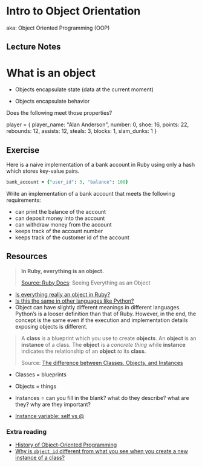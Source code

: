 Intro to Object Orientation
===========================

aka: Object Oriented Programming (OOP)


## Lecture Notes

# What is an object
* Objects encapsulate state (data at the current moment)

* Objects encapsulate behavior

Does the following meet those properties?

player = {
  player_name: "Alan Anderson",
  number: 0,
  shoe: 16,
  points: 22,
  rebounds: 12,
  assists: 12,
  steals: 3,
  blocks: 1,
  slam_dunks: 1
}

## Exercise

Here is a naive implementation of a bank account in Ruby using only a hash which stores key-value pairs.

```ruby
bank_account = {"user_id": 3, "balance": 100}
```

Write an implementation of a bank account that meets the following requirements:

* can print the balance of the account
* can deposit money into the account
* can withdraw money from the account
* keeps track of the account number
* keeps track of the customer id of the account



## Resources

> **In Ruby, everything is an object.**
>
> [Source: Ruby Docs](https://www.ruby-lang.org/en/about/): Seeing Everything as an Object

- [Is everything really an object in Ruby?](https://stackoverflow.com/questions/3429553/is-everything-an-object-in-ruby)
- [Is this the same in other languages like Python?](https://stackoverflow.com/questions/865911/is-everything-an-object-in-python-like-ruby)
- Object can have slightly different meanings in different languages. Python’s is a looser definition than that of Ruby. However, in the end, the concept is the same even if the execution and implementation details exposing objects is different.

> A **class** is a blueprint which you use to create **objects**. An **object** is an **instance** of a class. The **object** is a _concrete thing_ while **instance** indicates the relationship of an **object** _to_ its **class**.
>
> Source: [The difference between Classes, Objects, and Instances](https://stackoverflow.com/questions/1215881/the-difference-between-classes-objects-and-instances)

- Classes = blueprints
- Objects = things
- Instances = can you fill in the blank? what do they describe? what are they? why are they important?


- [Instance variable: self vs @](https://stackoverflow.com/questions/1693243/instance-variable-self-vs)

### Extra reading

- [History of Object-Oriented Programming](https://en.wikipedia.org/wiki/Object-oriented_programming#History)
- [Why is `object_id` different from what you see when you create a new instance of a class?](https://stackoverflow.com/questions/2818602/in-ruby-why-does-inspect-print-out-some-kind-of-object-id-which-is-different)

